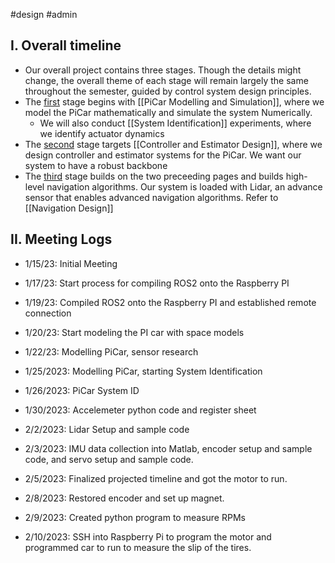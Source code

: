 #design #admin 

## I. Overall timeline

- Our overall project contains three stages. Though the details might change, the overall theme of each stage will remain largely the same throughout the semester, guided by control system design principles.
- The <ins>first</ins> stage begins with [[PiCar Modelling and Simulation]], where we model the PiCar mathematically and simulate the system Numerically. 
	- We will also conduct [[System Identification]] experiments, where we identify actuator dynamics
- The <ins>second</ins> stage targets [[Controller and Estimator Design]], where we design controller and estimator systems for the PiCar. We want our system to have a robust backbone
- The <ins>third</ins> stage builds on the two preceeding pages and builds high-level navigation algorithms. Our system is loaded with Lidar, an advance sensor that enables advanced navigation algorithms. Refer to [[Navigation Design]]

## II. Meeting Logs

- 1/15/23: Initial Meeting

- 1/17/23: Start process for compiling ROS2 onto the Raspberry PI

- 1/19/23: Compiled ROS2 onto the Raspberry PI and established remote connection

- 1/20/23: Start modeling the PI car with space models

* 1/22/23: Modelling PiCar, sensor research

* 1/25/2023: Modelling PiCar, starting System Identification

- 1/26/2023: PiCar System ID

- 1/30/2023: Accelemeter python code and register sheet

- 2/2/2023: Lidar Setup and sample code

- 2/3/2023: IMU data collection into Matlab, encoder setup and sample code, and servo setup and sample code.

- 2/5/2023: Finalized projected timeline and got the motor to run.

- 2/8/2023: Restored encoder and set up magnet.

- 2/9/2023: Created python program to measure RPMs

- 2/10/2023: SSH into Raspberry Pi to program the motor and programmed car to run to measure the slip of the tires.





